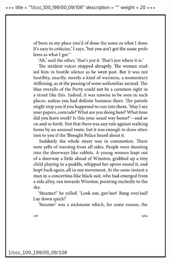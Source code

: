 +++
title = "1/ccc_100_199/00_09/106"
description = ""
weight = 20
+++

<table style="border:2px solid black;max-width:800px;max-height:800px;" 
><tr><td><img class="center-fit-jpg"
src="/jpg_/out_jpg_1984__106.jpg"  >1/ccc_100_199/00_09/106</img></td></tr></table>